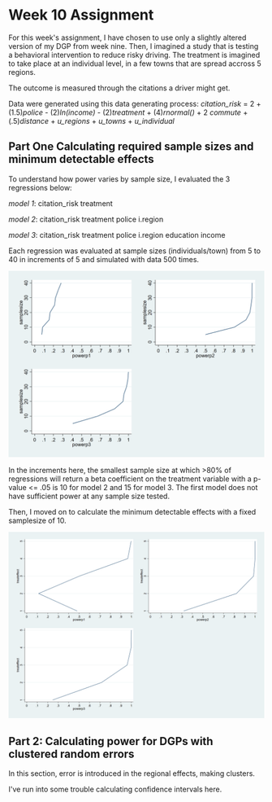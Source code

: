 # Week 10 Assignment

For this week's assignment, I have chosen to use only a slightly altered version of my DGP from week nine. Then, I imagined a study that is testing a behavioral intervention to reduce risky driving. The treatment is imagined to take place at an individual level, in a few towns that are spread accross 5 regions. 

The outcome is measured through the citations a driver might get. 

Data were generated using this data generating process:
*citation_risk* = 2 +  (1.5)*police* -  (2)*ln(income)*  - (2)*treatment*  + (4)*rnormal()* + 2 *commute* + (.5)*distance*  + *u_regions* + *u_towns* + *u_individual*

## Part One Calculating required sample sizes and minimum detectable effects


To understand how power varies by sample size, I evaluated the 3 regressions below:


*model 1*: citation_risk treatment

*model 2*: citation_risk treatment police i.region

*model 3*: citation_risk treatment police i.region education income 


Each regression was evaluated at sample sizes (individuals/town) from 5 to 40 in increments of 5 and simulated with data 500 times.

![Figure 1](outputs/powerbysamplesize1.png)

In the increments here, the smallest sample size at which >80% of regressions will return a beta coefficient on the treatment variable with a p-value <= .05 is 10 for model 2 and 15 for model 3. The first model does not have sufficient power at any sample size tested.

Then, I moved on to calculate the minimum detectable effects with a fixed samplesize of 10. 


![Figure 2](outputs/mde_all2.png)

## Part 2: Calculating power for DGPs with clustered random errors
In this section, error is introduced in the regional effects, making clusters.

I've run into some trouble calculating confidence intervals here. 